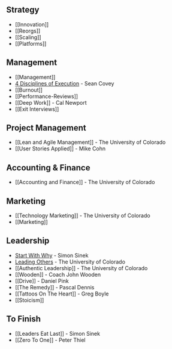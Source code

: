 ## Strategy

* [[Innovation]]
* [[Reorgs]]
* [[Scaling]]
* [[Platforms]]

## Management

* [[Management]]
* [4 Disciplines of Execution](4-Disciplines-Of-Execution) - Sean Covey
* [[Burnout]]
* [[Performance-Reviews]]
* [[Deep Work]] - Cal Newport
* [[Exit Interviews]]

## Project Management

* [[Lean and Agile Management]] - The University of Colorado
* [[User Stories Applied]] - Mike Cohn

## Accounting & Finance

* [[Accounting and Finance]] - The University of Colorado

## Marketing

* [[Technology Marketing]] - The University of Colorado
* [[Marketing]]

## Leadership

* [Start With Why](Start-With-Why) - Simon Sinek
* [Leading Others](Leading-Others) - The University of Colorado
* [[Authentic Leadership]] - The University of Colorado
* [[Wooden]] - Coach John Wooden
* [[Drive]] - Daniel Pink
* [[The Remedy]] - Pascal Dennis
* [[Tattoos On The Heart]] - Greg Boyle
* [[Stoicism]]

## To Finish

* [[Leaders Eat Last]] - Simon Sinek
* [[Zero To One]] - Peter Thiel
